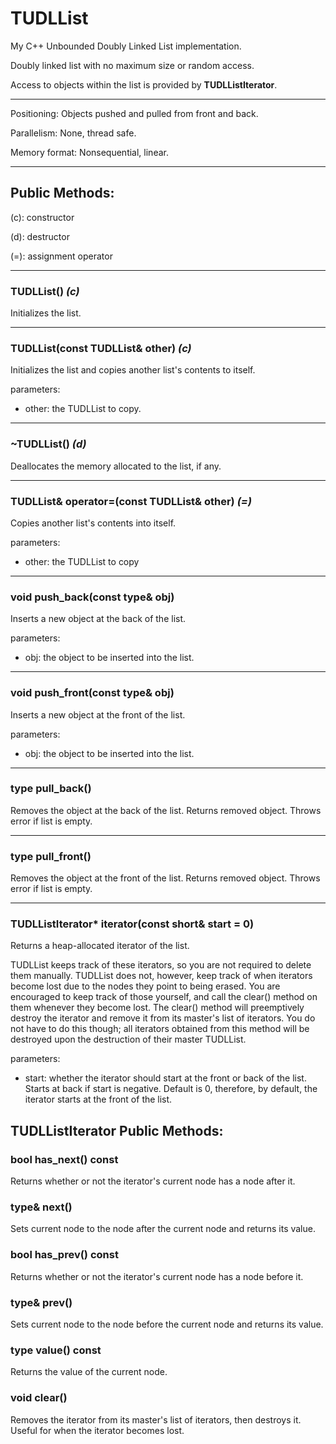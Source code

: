 # TUDLList

My C++ Unbounded Doubly Linked List implementation.

Doubly linked list with no maximum size or random access.

Access to objects within the list is provided by **TUDLListIterator**.

---

Positioning: Objects pushed and pulled from front and back.

Parallelism: None, thread safe.

Memory format: Nonsequential, linear.

---

## Public Methods:

(c): constructor

(d): destructor

(=): assignment operator

---
### TUDLList() *(c)*

Initializes the list.

---
### TUDLList(const TUDLList& other) *(c)*

Initializes the list and copies another list's contents to itself.

parameters:
- other: the TUDLList to copy.

---
### ~TUDLList() *(d)*

Deallocates the memory allocated to the list, if any.

---
### TUDLList& operator=(const TUDLList& other) *(=)*

Copies another list's contents into itself.

parameters:
- other: the TUDLList to copy

---
### void push_back(const type& obj)

Inserts a new object at the back of the list.

parameters:
- obj: the object to be inserted into the list.

---
### void push_front(const type& obj)

Inserts a new object at the front of the list.

parameters:
- obj: the object to be inserted into the list.

---
### type pull_back()

Removes the object at the back of the list. Returns removed object. Throws error if list is empty.

---
### type pull_front()

Removes the object at the front of the list. Returns removed object. Throws error if list is empty.

---
### TUDLListIterator<type>* iterator(const short& start = 0)

Returns a heap-allocated iterator of the list.

TUDLList keeps track of these iterators, so you are not required to delete them manually. TUDLList does not, however, keep track of when iterators become lost due to the nodes they point to being erased. You are encouraged to keep track of those yourself, and call the clear() method on them whenever they become lost. The clear() method will preemptively destroy the iterator and remove it from its master's list of iterators. You do not have to do this though; all iterators obtained from this method will be destroyed upon the destruction of their master TUDLList.

parameters:
- start: whether the iterator should start at the front or back of the list. Starts at back if start is negative. Default is 0, therefore, by default, the iterator starts at the front of the list.

## TUDLListIterator Public Methods:

### bool has_next() const

Returns whether or not the iterator's current node has a node after it.

### type& next()

Sets current node to the node after the current node and returns its value.

### bool has_prev() const

Returns whether or not the iterator's current node has a node before it.

### type& prev()

Sets current node to the node before the current node and returns its value.

### type value() const

Returns the value of the current node.

### void clear()

Removes the iterator from its master's list of iterators, then destroys it. Useful for when the iterator becomes lost.
